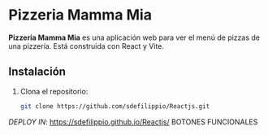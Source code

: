# Pizzeria Mamma Mia

**Pizzeria Mamma Mia** es una aplicación web para ver el menú de pizzas de una pizzería. Está construida con React y Vite.

## Instalación

1. Clona el repositorio:
   ```bash
   git clone https://github.com/sdefilippio/Reactjs.git

*DEPLOY IN*: https://sdefilippio.github.io/Reactjs/
   BOTONES FUNCIONALES
